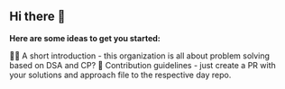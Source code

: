 ## Hi there 👋

**Here are some ideas to get you started:**

🙋‍♀️ A short introduction - this organization is all about problem solving based on DSA and CP?
🌈 Contribution guidelines - just create a PR with your solutions and approach file to the respective day repo.

